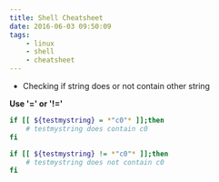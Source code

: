 ```yaml
---
title: Shell Cheatsheet
date: 2016-06-03 09:50:09
tags:
    - linux
    - shell
    - cheatsheet
---
```

+ Checking if string does or not contain other string

**Use '=' or '!='**
```bash
if [[ ${testmystring} = *"c0"* ]];then
    # testmystring does contain c0
fi

if [[ ${testmystring} != *"c0"* ]];then
    # testmystring does not contain c0
fi
```
